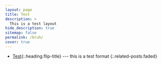 ```yaml
---
layout: page
title: Test
description: >
  This is a test layout
hide_description: true
sitemap: false
permalink: /bruh/
cover: true
---
```


* [Test]{:.heading.flip-title} --- this is a test format
{:.related-posts.faded}

[test]: test.md
